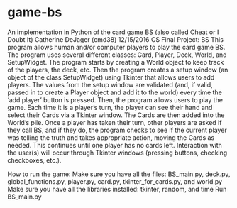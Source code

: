 # game-bs
An implementation in Python of the card game BS (also called Cheat or I Doubt It)
Catherine DeJager (cmd38)
12/15/2016
CS Final Project: BS
This program allows human and/or computer players to play the card game BS.
The program uses several different classes: Card, Player, Deck, World, and SetupWidget.
The program starts by creating a World object to keep track of the players, the deck, etc.
Then the program creates a setup window (an object of the class SetupWidget) using Tkinter that allows users to add players.
The values from the setup window are validated (and, if valid, passed in to create a Player object and add it to the world)
every time the ‘add player’ button is pressed. Then, the program allows users to play the game. Each time it is a player’s turn,
the player can see their hand and select their Cards via a Tkinter window. The Cards are then added into the World’s pile.
Once a player has taken their turn, other players are asked if they call BS, and if they do, the program checks to see
if the current player was telling the truth and takes appropriate action, moving the Cards as needed. This continues
until one player has no cards left. Interaction with the user(s) will occur through Tkinter windows (pressing buttons,
checking checkboxes, etc.).

How to run the game:
    Make sure you have all the files: BS_main.py, deck.py, global_functions.py, player.py, card.py, tkinter_for_cards.py, and world.py
    Make sure you have all the libraries installed: tkinter, random, and time
    Run BS_main.py